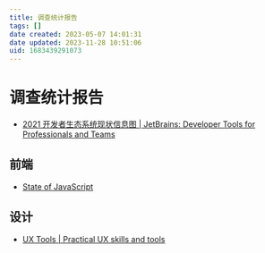 ```yaml
---
title: 调查统计报告
tags: []
date created: 2023-05-07 14:01:31
date updated: 2023-11-28 10:51:06
uid: 1683439291073
---
```


# 调查统计报告

- [2021 开发者生态系统现状信息图 | JetBrains: Developer Tools for Professionals and Teams](https://www.jetbrains.com/zh-cn/lp/devecosystem-2021/)

## 前端

- [State of JavaScript](https://stateofjs.com/zh-hans//)

## 设计

- [UX Tools | Practical UX skills and tools](https://uxtools.co/)
